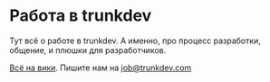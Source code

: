 # Работа в trunkdev

Тут всё о работе в trunkdev. А именно, про процесс разработки, общение, и плюшки для разработчиков.

[Всё на вики](https://github.com/trunkdev-com/job/wiki).
Пишите нам на [job@trunkdev.com](mailto:job@trunkdev.com)
